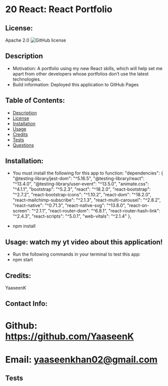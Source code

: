 # 20 React: React Portfolio

  ## License:
   Apache 2.0   ![GitHub license](https://img.shields.io/badge/License-Apache%202.0-blue.svg)

  ## Description 
   * Motivation:
    A portfolio using my new React skills, which will help set me apart from other developers whose portfolios don’t use the latest technologies. 
   * Build information:
    Deployed this application to GitHub Pages

  ## Table of Contents:
   * [Description](#description)
   * [License](#license)
   * [Installation](#installation)
   * [Usage](#usage)
   * [Credits](#Credits)
   * [Tests](#tests)
   * [Questions](#questions)

  ## Installation:
   - You must install the following for this app to function:
    "dependencies": {
        "@testing-library/jest-dom": "^5.16.5",
        "@testing-library/react": "^13.4.0",
        "@testing-library/user-event": "^13.5.0",
        "animate.css": "^4.1.1",
        "bootstrap": "^5.2.3",
        "react": "^18.2.0",
        "react-bootstrap": "^2.7.2",
        "react-bootstrap-icons": "^1.10.2",
        "react-dom": "^18.2.0",
        "react-mailchimp-subscribe": "^2.1.3",
        "react-multi-carousel": "^2.8.2",
        "react-native": "^0.71.3",
        "react-native-svg": "^13.8.0",
        "react-on-screen": "^2.1.1",
        "react-router-dom": "^6.8.1",
        "react-router-hash-link": "^2.4.3",
        "react-scripts": "^5.0.1",
        "web-vitals": "^2.1.4"
    },
   * npm install

  ## Usage: watch my yt video about this application!
   * Run the following commands in your terminal to test this app:
   * npm start
   
  ## Credits:
   YaaseenK

## Contact Info:
   # Github: https://github.com/YaaseenK
   # Email: yaaseenkhan02@gmail.com

  ## Tests
  
